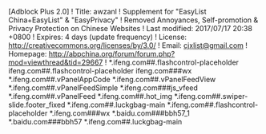 [Adblock Plus 2.0]
! Title: awzanl
! Supplement for "EasyList China+EasyList" & "EasyPrivacy"
! Removed Annoyances, Self-promotion & Privacy Protection on Chinese Websites
! Last modified: 2017/07/17 20:38 +0800
! Expires: 4 days (update frequency)
! License: http://creativecommons.org/licenses/by/3.0/
! Email: cjxlist@gmail.com
! Homepage: http://abpchina.org/forum/forum.php?mod=viewthread&tid=29667
!
*.ifeng.com##.flashcontrol-placeholder
ifeng.com##.flashcontrol-placeholder
ifeng.com###wx
*.ifeng.com##.vPanelAppCode
*.ifeng.com##.vPanelFeedView
*.ifeng.com##.vPanelFeedSimple
*.ifeng.com###js_vfeed
*.ifeng.com##.vPanelFeed
*.ifeng.com##.hot_img
*.ifeng.com##.swiper-slide.footer_fixed
*.ifeng.com##.luckgbag-main
*.ifeng.com##.flashcontrol-placeholder
*.ifeng.com###wx
*.baidu.com###bbh57_1
*.baidu.com###bbh57
*.ifeng.com##.luckgbag-main
